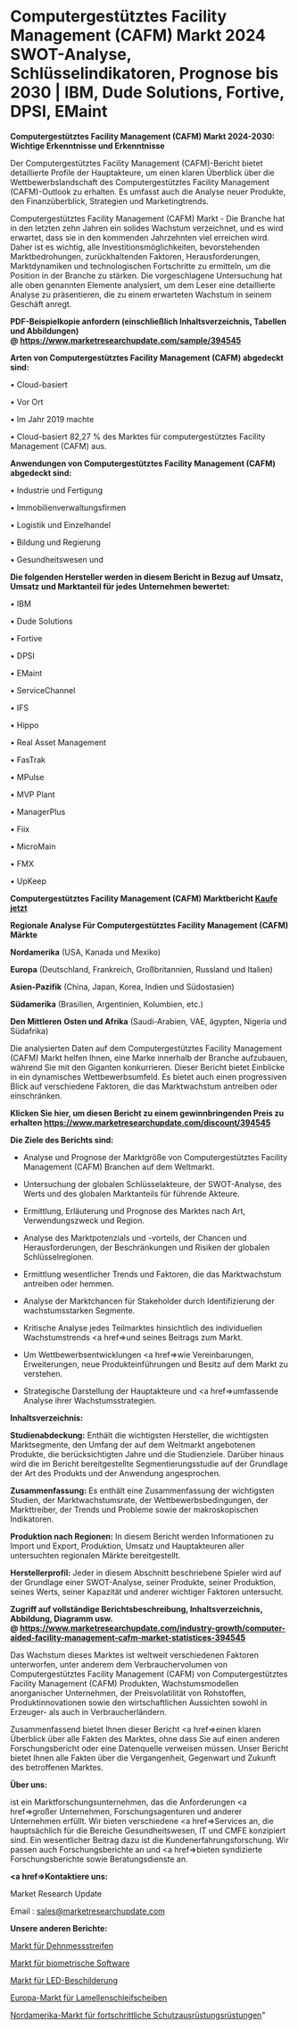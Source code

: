 # Computergestütztes Facility Management (CAFM) Markt 2024 SWOT-Analyse, Schlüsselindikatoren, Prognose bis 2030 | IBM, Dude Solutions, Fortive, DPSI, EMaint

<strong>Computergestütztes Facility Management (CAFM) Markt 2024-2030: Wichtige Erkenntnisse und Erkenntnisse</strong>

Der Computergestütztes Facility Management (CAFM)-Bericht bietet detaillierte Profile der Hauptakteure, um einen klaren Überblick über die Wettbewerbslandschaft des Computergestütztes Facility Management (CAFM)-Outlook zu erhalten. Es umfasst auch die Analyse neuer Produkte, den Finanzüberblick, Strategien und Marketingtrends.

Computergestütztes Facility Management (CAFM) Markt - Die Branche hat in den letzten zehn Jahren ein solides Wachstum verzeichnet, und es wird erwartet, dass sie in den kommenden Jahrzehnten viel erreichen wird. Daher ist es wichtig, alle Investitionsmöglichkeiten, bevorstehenden Marktbedrohungen, zurückhaltenden Faktoren, Herausforderungen, Marktdynamiken und technologischen Fortschritte zu ermitteln, um die Position in der Branche zu stärken. Die vorgeschlagene Untersuchung hat alle oben genannten Elemente analysiert, um dem Leser eine detaillierte Analyse zu präsentieren, die zu einem erwarteten Wachstum in seinem Geschäft anregt.

<strong><b>PDF-Beispielkopie anfordern (einschließlich Inhaltsverzeichnis, Tabellen und Abbildungen) @ </b></strong><strong><a href=https://www.marketresearchupdate.com/sample/394545><strong>https://www.marketresearchupdate.com/sample/394545</u></a></strong></strong>

<strong>Arten von Computergestütztes Facility Management (CAFM) abgedeckt sind:</strong>

• Cloud-basiert

• Vor Ort

• Im Jahr 2019 machte

• Cloud-basiert 82,27 % des Marktes für computergestütztes Facility Management (CAFM) aus.

<strong>Anwendungen von Computergestütztes Facility Management (CAFM) abgedeckt sind:</strong>

• Industrie und Fertigung

• Immobilienverwaltungsfirmen

• Logistik und Einzelhandel

• Bildung und Regierung

• Gesundheitswesen und

<strong>Die folgenden Hersteller werden in diesem Bericht in Bezug auf Umsatz, Umsatz und Marktanteil für jedes Unternehmen bewertet:</strong>

• IBM

• Dude Solutions

• Fortive

• DPSI

• EMaint

• ServiceChannel

• IFS

• Hippo

• Real Asset Management

• FasTrak

• MPulse

• MVP Plant

• ManagerPlus

• Fiix

• MicroMain

• FMX

• UpKeep

<strong>Computergestütztes Facility Management (CAFM) Marktbericht <a href=https://www.marketresearchupdate.com/buynow/394545>Kaufe jetzt</a></strong>

<strong>Regionale Analyse Für Computergestütztes Facility Management (CAFM) Märkte</strong>

<strong>Nordamerika</strong> (USA, Kanada und Mexiko)

<strong>Europa</strong> (Deutschland, Frankreich, Großbritannien, Russland und Italien)

<strong>Asien-Pazifik</strong> (China, Japan, Korea, Indien und Südostasien)

<strong>Südamerika</strong> (Brasilien, Argentinien, Kolumbien, etc.)

<strong>Den Mittleren</strong> <strong>Osten und Afrika</strong> (Saudi-Arabien, VAE, ägypten, Nigeria und Südafrika)

Die analysierten Daten auf dem Computergestütztes Facility Management (CAFM) Markt helfen Ihnen, eine Marke innerhalb der Branche aufzubauen, während Sie mit den Giganten konkurrieren. Dieser Bericht bietet Einblicke in ein dynamisches Wettbewerbsumfeld. Es bietet auch einen progressiven Blick auf verschiedene Faktoren, die das Marktwachstum antreiben oder einschränken.

<strong>Klicken Sie hier, um diesen Bericht zu einem gewinnbringenden Preis zu erhalten
</strong><strong><a href=https://www.marketresearchupdate.com/discount/394545>https://www.marketresearchupdate.com/discount/394545</b></u></strong></a>

<strong>Die Ziele des Berichts sind:</strong>

- Analyse und Prognose der Marktgröße von Computergestütztes Facility Management (CAFM) Branchen auf dem Weltmarkt.

- Untersuchung der globalen Schlüsselakteure, der SWOT-Analyse, des Werts und des globalen Marktanteils für führende Akteure.

- Ermittlung, Erläuterung und Prognose des Marktes nach Art, Verwendungszweck und Region.

- Analyse des Marktpotenzials und -vorteils, der Chancen und Herausforderungen, der Beschränkungen und Risiken der globalen Schlüsselregionen.

- Ermittlung wesentlicher Trends und Faktoren, die das Marktwachstum antreiben oder hemmen.

- Analyse der Marktchancen für Stakeholder durch Identifizierung der wachstumsstarken Segmente.

- Kritische Analyse jedes Teilmarktes hinsichtlich des individuellen Wachstumstrends <a href=>und</a> seines Beitrags zum Markt.

- Um Wettbewerbsentwicklungen <a href=>wie</a> Vereinbarungen, Erweiterungen, neue Produkteinführungen und Besitz auf dem Markt zu verstehen.

- Strategische Darstellung der Hauptakteure und <a href=>umfas</a>sende Analyse ihrer Wachstumsstrategien.

<strong>Inhaltsverzeichnis:</strong>

<strong>Studienabdeckung:</strong> Enthält die wichtigsten Hersteller, die wichtigsten Marktsegmente, den Umfang der auf dem Weltmarkt angebotenen Produkte, die berücksichtigten Jahre und die Studienziele. Darüber hinaus wird die im Bericht bereitgestellte Segmentierungsstudie auf der Grundlage der Art des Produkts und der Anwendung angesprochen.

<strong>Zusammenfassung:</strong> Es enthält eine Zusammenfassung der wichtigsten Studien, der Marktwachstumsrate, der Wettbewerbsbedingungen, der Markttreiber, der Trends und Probleme sowie der makroskopischen Indikatoren.

<strong>Produktion nach Regionen:</strong> In diesem Bericht werden Informationen zu Import und Export, Produktion, Umsatz und Hauptakteuren aller untersuchten regionalen Märkte bereitgestellt.

<strong>Herstellerprofil:</strong> Jeder in diesem Abschnitt beschriebene Spieler wird auf der Grundlage einer SWOT-Analyse, seiner Produkte, seiner Produktion, seines Werts, seiner Kapazität und anderer wichtiger Faktoren untersucht.

<strong><b>Zugriff auf vollständige Berichtsbeschreibung, Inhaltsverzeichnis, Abbildung, Diagramm usw. @ </b></strong><strong><a href=https://www.marketresearchupdate.com/industry-growth/computer-aided-facility-management-cafm-market-statistices-394545>https://www.marketresearchupdate.com/industry-growth/computer-aided-facility-management-cafm-market-statistices-394545</a></strong>

Das Wachstum dieses Marktes ist weltweit verschiedenen Faktoren unterworfen, unter anderem dem Verbrauchervolumen von Computergestütztes Facility Management (CAFM) von Computergestütztes Facility Management (CAFM) Produkten, Wachstumsmodellen anorganischer Unternehmen, der Preisvolatilität von Rohstoffen, Produktinnovationen sowie den wirtschaftlichen Aussichten sowohl in Erzeuger- als auch in Verbraucherländern.

Zusammenfassend bietet Ihnen dieser Bericht <a href=>einen</a> klaren Überblick über alle Fakten des Marktes, ohne dass Sie auf einen anderen Forschungsbericht oder eine Datenquelle verweisen müssen. Unser Bericht bietet Ihnen alle Fakten über die Vergangenheit, Gegenwart und Zukunft des betroffenen Marktes.

<strong>Über uns:</strong>

 ist ein Marktforschungsunternehmen, das die Anforderungen <a href=>großer</a> Unternehmen, Forschungsagenturen und anderer Unternehmen erfüllt. Wir bieten verschiedene <a href=>Services</a> an, die hauptsächlich für die Bereiche Gesundheitswesen, IT und CMFE konzipiert sind. Ein wesentlicher Beitrag dazu ist die Kundenerfahrungsforschung. Wir passen auch Forschungsberichte an und <a href=>bieten</a> syndizierte Forschungsberichte sowie Beratungsdienste an.

<strong><a href=>Kontaktiere uns:</a></strong>

Market Research Update

Email : sales@marketresearchupdate.com

<strong>Unsere anderen Berichte:</strong>

<a href=https://www.linkedin.com/pulse/resistance-strain-gauge-market-2023-size-growth-trends>Markt für Dehnmessstreifen</a>

<a href=https://www.linkedin.com/pulse/biometric-software-market-analysis-segment-region-growth>Markt für biometrische Software</a>

<a href=https://www.linkedin.com/pulse/led-signage-market-analysis-segment-region-growth>Markt für LED-Beschilderung</a>

<a href=https://www.linkedin.com/pulse/europe-abrasive-flap-discs-market-2023-data>Europa-Markt für Lamellenschleifscheiben</a>

<a href=https://www.linkedin.com/pulse/north-america-advanced-protective-gear-armour-market>Nordamerika-Markt für fortschrittliche Schutzausrüstungsrüstungen</a>"
